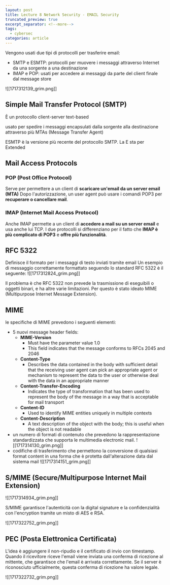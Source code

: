 ```yaml
---
layout: post
title: Lecture 8 Network Security - EMAIL Security
truncated_preview: true
excerpt_separator: <!--more-->
tags:
  - cybersec
categories: article
---
```

<!--more-->
Vengono usati due tipi di protocolli per trasferire email:
- SMTP e ESMTP: protocolli per muovere i messaggi attraverso Internet da una sorgente a una destinazione
- IMAP e POP: usati per accedere ai messaggi da parte del client finale dal message store

![[1717312139_grim.png]]


## Simple Mail Transfer Protocol (SMTP)
È un protocollo client-server text-based

usato per spedire i messaggi encapsulati dalla sorgente alla destinazione attraverso più MTAs (Message Transfer Agent)

ESMTP è la versione più recente del protocollo SMTP. La E sta per Extended

## Mail Access Protocols
### POP (Post Office Protocol)
Serve per permettere a un client di **scaricare un'email da un server email (MTA)**
Dopo l'autorizzazione, un user agent può usare i comandi POP3 per **recuperare o cancellare mail**.



### IMAP (Internet Mail Access Protocol)
Anche IMAP permette a un client di **accedere a mail su un server email** e usa anche lui TCP.
I due protocolli si differenziano per il fatto che **IMAP è più complicato di POP3** e **offre più funzionalità**.


## RFC 5322
Definisce il formato per i messaggi di testo inviati tramite email
Un esempio di messaggio correttamente formattato seguendo lo standard RFC 5322 è il seguente:
![[1717312824_grim.png]]


Il problema è che RFC 5322 non prevede la trasmissione di eseguibili o oggetti binari, e ha altre varie limitazioni. Per questo è stato ideato MIME (Multipurpose Internet Message Extension).

## MIME
le specifiche di MIME prevedono i seguenti elementi:
- 5 nuovi message header fields:
	- **MIME-Version** 
		- Must have the parameter value 1.0 
		- This field indicates that the message conforms to RFCs 2045 and 2046 
	- **Content-Type** 
		- Describes the data contained in the body with sufficient detail that the receiving user agent can pick an appropriate agent or mechanism to represent the data to the user or otherwise deal with the data in an appropriate manner 
	- **Content-Transfer-Encoding** 
		- Indicates the type of transformation that has been used to represent the body of the message in a way that is acceptable for mail transport 
	- **Content-ID** 
		- Used to identify MIME entities uniquely in multiple contexts 
	- **Content-Description** 
		- A text description of the object with the body; this is useful when the object is not readable
- un numero di formati di contenuto che prevedono la rappresentazione standardizzata che supporta le multimedia electronic mail.
![[1717314130_grim.png]]
- codifiche di trasferimento che permettono la conversione di qualsiasi format content in una forma che è protetta dall'alterazione data dal sistema mail
![[1717314151_grim.png]]

## S/MIME (Secure/Multipurpose Internet Mail Extension)
![[1717314934_grim.png]]

S/MIME garantisce l'autenticità con la digital signature e la confidenzialità con l'encryption tramite un misto di AES e RSA.

![[1717322752_grim.png]]
## PEC  (Posta Elettronica Certificata)
L'idea è aggiungere il non-ripudio e il certificato di invio con timestamp.
Quando il ricevitore riceve l'email viene inviata una conferma di ricezione al mittente, che garantisce che l'email è arrivata correttamente. Se il server è riconosciuto ufficialmente, questa conferma di ricezione ha valore legale.

![[1717322732_grim.png]]









